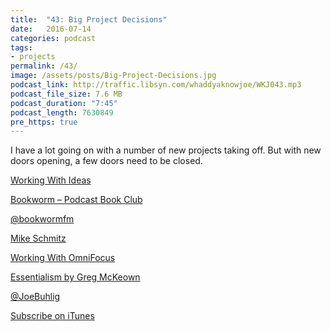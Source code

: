 ```yaml
---
title:  "43: Big Project Decisions"
date:   2016-07-14
categories: podcast
tags:
- projects
permalink: /43/
image: /assets/posts/Big-Project-Decisions.jpg
podcast_link: http://traffic.libsyn.com/whaddyaknowjoe/WKJ043.mp3
podcast_file_size: 7.6 MB
podcast_duration: "7:45"
podcast_length: 7630849
pre_https: true
---
```

I have a lot going on with a number of new projects taking off. But with new doors opening, a few doors need to be closed.
<!--more-->

[Working With Ideas](https://workingwithideas.co/)

[Bookworm – Podcast Book Club](http://bookworm.fm/)

[@bookwormfm](https://twitter.com/bookwormfm)

[Mike Schmitz](http://mikeschmitz.me/)

[Working With OmniFocus](https://tools.joebuhlig.com/working-with-omnifocus/)

[Essentialism by Greg McKeown](https://www.amazon.com/Essentialism-Disciplined-Pursuit-Greg-Mckeown-ebook/dp/B00G1J1D28/ref=sr_1_1_ha?tag=joebuhlig-20)

[@JoeBuhlig](https://twitter.com/JoeBuhlig)

[Subscribe on iTunes](https://itunes.apple.com/us/podcast/whaddya-know-joe/id1035426948)